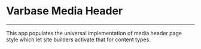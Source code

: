 # Varbase Media Header
---
This app populates the universal implementation of media header page style
 which let site builders activate that for content types.



